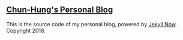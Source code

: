 ## [Chun-Hung's Personal Blog](https://chhsia0.github.io)

This is the source code of my personal blog, powered by [Jekyll Now](https://github.com/barryclark/jekyll-now). Copyright 2018.
